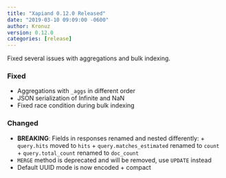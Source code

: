 ```yaml
---
title: "Xapiand 0.12.0 Released"
date: "2019-03-10 09:09:00 -0600"
author: Kronuz
version: 0.12.0
categories: [release]
---
```


Fixed several issues with aggregations and bulk indexing.


### Fixed
- Aggregations with `_aggs` in different order
- JSON serialization of Infinite and NaN
- Fixed race condition during bulk indexing

### Changed
- **BREAKING**: Fields in responses renamed and nested differently:
                + `query.hits` moved to `hits`
                + `query.matches_estimated` renamed to `count`
                + `query.total_count` renamed to `doc_count`
- `MERGE` method is deprecated and will be removed, use `UPDATE` instead
- Default UUID mode is now encoded + compact
